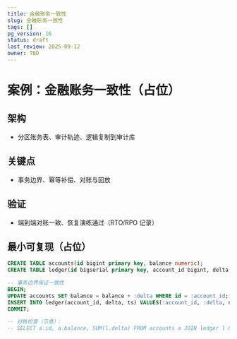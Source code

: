 ```yaml
---
title: 金融账务一致性
slug: 金融账务一致性
tags: []
pg_version: 16
status: draft
last_review: 2025-09-12
owner: TBD
---
```


# 案例：金融账务一致性（占位）

## 架构

- 分区账务表、审计轨迹、逻辑复制到审计库

## 关键点

- 事务边界、幂等补偿、对账与回放

## 验证

- 端到端对账一致、恢复演练通过（RTO/RPO 记录）

## 最小可复现（占位）

```sql
CREATE TABLE accounts(id bigint primary key, balance numeric);
CREATE TABLE ledger(id bigserial primary key, account_id bigint, delta numeric, ts timestamptz);

-- 事务边界保证一致性
BEGIN;
UPDATE accounts SET balance = balance + :delta WHERE id = :account_id;
INSERT INTO ledger(account_id, delta, ts) VALUES(:account_id, :delta, now());
COMMIT;

-- 对账检查（示意）：
-- SELECT a.id, a.balance, SUM(l.delta) FROM accounts a JOIN ledger l ON l.account_id=a.id GROUP BY a.id HAVING a.balance <> SUM(l.delta);
```
